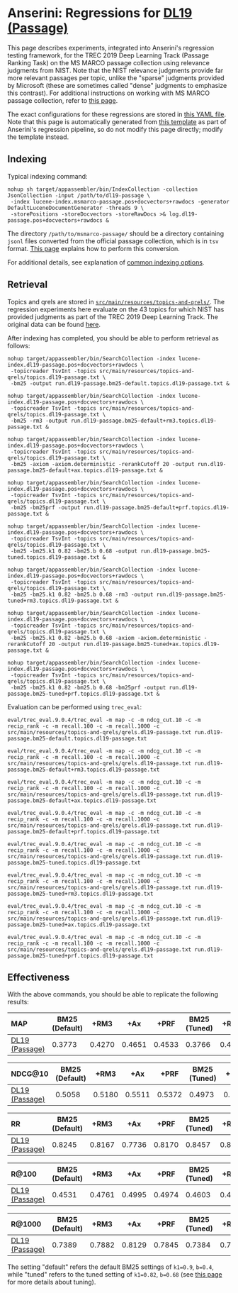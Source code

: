 # Anserini: Regressions for [DL19 (Passage)](https://github.com/microsoft/TREC-2019-Deep-Learning)

This page describes experiments, integrated into Anserini's regression testing framework, for the TREC 2019 Deep Learning Track (Passage Ranking Task) on the MS MARCO passage collection using relevance judgments from NIST.
Note that the NIST relevance judgments provide far more relevant passages per topic, unlike the "sparse" judgments provided by Microsoft (these are sometimes called "dense" judgments to emphasize this contrast).
For additional instructions on working with MS MARCO passage collection, refer to [this page](experiments-msmarco-passage.md).

The exact configurations for these regressions are stored in [this YAML file](../src/main/resources/regression/dl19-passage.yaml).
Note that this page is automatically generated from [this template](../src/main/resources/docgen/templates/dl19-passage.template) as part of Anserini's regression pipeline, so do not modify this page directly; modify the template instead.

## Indexing

Typical indexing command:

```
nohup sh target/appassembler/bin/IndexCollection -collection JsonCollection -input /path/to/dl19-passage \
 -index lucene-index.msmarco-passage.pos+docvectors+rawdocs -generator DefaultLuceneDocumentGenerator -threads 9 \
 -storePositions -storeDocvectors -storeRawDocs >& log.dl19-passage.pos+docvectors+rawdocs &
```

The directory `/path/to/msmarco-passage/` should be a directory containing `jsonl` files converted from the official passage collection, which is in `tsv` format.
[This page](experiments-msmarco-passage.md) explains how to perform this conversion.

For additional details, see explanation of [common indexing options](common-indexing-options.md).

## Retrieval

Topics and qrels are stored in [`src/main/resources/topics-and-qrels/`](../src/main/resources/topics-and-qrels/).
The regression experiments here evaluate on the 43 topics for which NIST has provided judgments as part of the TREC 2019 Deep Learning Track.
The original data can be found [here](https://trec.nist.gov/data/deep2019.html).

After indexing has completed, you should be able to perform retrieval as follows:

```
nohup target/appassembler/bin/SearchCollection -index lucene-index.dl19-passage.pos+docvectors+rawdocs \
 -topicreader TsvInt -topics src/main/resources/topics-and-qrels/topics.dl19-passage.txt \
 -bm25 -output run.dl19-passage.bm25-default.topics.dl19-passage.txt &

nohup target/appassembler/bin/SearchCollection -index lucene-index.dl19-passage.pos+docvectors+rawdocs \
 -topicreader TsvInt -topics src/main/resources/topics-and-qrels/topics.dl19-passage.txt \
 -bm25 -rm3 -output run.dl19-passage.bm25-default+rm3.topics.dl19-passage.txt &

nohup target/appassembler/bin/SearchCollection -index lucene-index.dl19-passage.pos+docvectors+rawdocs \
 -topicreader TsvInt -topics src/main/resources/topics-and-qrels/topics.dl19-passage.txt \
 -bm25 -axiom -axiom.deterministic -rerankCutoff 20 -output run.dl19-passage.bm25-default+ax.topics.dl19-passage.txt &

nohup target/appassembler/bin/SearchCollection -index lucene-index.dl19-passage.pos+docvectors+rawdocs \
 -topicreader TsvInt -topics src/main/resources/topics-and-qrels/topics.dl19-passage.txt \
 -bm25 -bm25prf -output run.dl19-passage.bm25-default+prf.topics.dl19-passage.txt &

nohup target/appassembler/bin/SearchCollection -index lucene-index.dl19-passage.pos+docvectors+rawdocs \
 -topicreader TsvInt -topics src/main/resources/topics-and-qrels/topics.dl19-passage.txt \
 -bm25 -bm25.k1 0.82 -bm25.b 0.68 -output run.dl19-passage.bm25-tuned.topics.dl19-passage.txt &

nohup target/appassembler/bin/SearchCollection -index lucene-index.dl19-passage.pos+docvectors+rawdocs \
 -topicreader TsvInt -topics src/main/resources/topics-and-qrels/topics.dl19-passage.txt \
 -bm25 -bm25.k1 0.82 -bm25.b 0.68 -rm3 -output run.dl19-passage.bm25-tuned+rm3.topics.dl19-passage.txt &

nohup target/appassembler/bin/SearchCollection -index lucene-index.dl19-passage.pos+docvectors+rawdocs \
 -topicreader TsvInt -topics src/main/resources/topics-and-qrels/topics.dl19-passage.txt \
 -bm25 -bm25.k1 0.82 -bm25.b 0.68 -axiom -axiom.deterministic -rerankCutoff 20 -output run.dl19-passage.bm25-tuned+ax.topics.dl19-passage.txt &

nohup target/appassembler/bin/SearchCollection -index lucene-index.dl19-passage.pos+docvectors+rawdocs \
 -topicreader TsvInt -topics src/main/resources/topics-and-qrels/topics.dl19-passage.txt \
 -bm25 -bm25.k1 0.82 -bm25.b 0.68 -bm25prf -output run.dl19-passage.bm25-tuned+prf.topics.dl19-passage.txt &
```

Evaluation can be performed using `trec_eval`:

```
eval/trec_eval.9.0.4/trec_eval -m map -c -m ndcg_cut.10 -c -m recip_rank -c -m recall.100 -c -m recall.1000 -c src/main/resources/topics-and-qrels/qrels.dl19-passage.txt run.dl19-passage.bm25-default.topics.dl19-passage.txt

eval/trec_eval.9.0.4/trec_eval -m map -c -m ndcg_cut.10 -c -m recip_rank -c -m recall.100 -c -m recall.1000 -c src/main/resources/topics-and-qrels/qrels.dl19-passage.txt run.dl19-passage.bm25-default+rm3.topics.dl19-passage.txt

eval/trec_eval.9.0.4/trec_eval -m map -c -m ndcg_cut.10 -c -m recip_rank -c -m recall.100 -c -m recall.1000 -c src/main/resources/topics-and-qrels/qrels.dl19-passage.txt run.dl19-passage.bm25-default+ax.topics.dl19-passage.txt

eval/trec_eval.9.0.4/trec_eval -m map -c -m ndcg_cut.10 -c -m recip_rank -c -m recall.100 -c -m recall.1000 -c src/main/resources/topics-and-qrels/qrels.dl19-passage.txt run.dl19-passage.bm25-default+prf.topics.dl19-passage.txt

eval/trec_eval.9.0.4/trec_eval -m map -c -m ndcg_cut.10 -c -m recip_rank -c -m recall.100 -c -m recall.1000 -c src/main/resources/topics-and-qrels/qrels.dl19-passage.txt run.dl19-passage.bm25-tuned.topics.dl19-passage.txt

eval/trec_eval.9.0.4/trec_eval -m map -c -m ndcg_cut.10 -c -m recip_rank -c -m recall.100 -c -m recall.1000 -c src/main/resources/topics-and-qrels/qrels.dl19-passage.txt run.dl19-passage.bm25-tuned+rm3.topics.dl19-passage.txt

eval/trec_eval.9.0.4/trec_eval -m map -c -m ndcg_cut.10 -c -m recip_rank -c -m recall.100 -c -m recall.1000 -c src/main/resources/topics-and-qrels/qrels.dl19-passage.txt run.dl19-passage.bm25-tuned+ax.topics.dl19-passage.txt

eval/trec_eval.9.0.4/trec_eval -m map -c -m ndcg_cut.10 -c -m recip_rank -c -m recall.100 -c -m recall.1000 -c src/main/resources/topics-and-qrels/qrels.dl19-passage.txt run.dl19-passage.bm25-tuned+prf.topics.dl19-passage.txt
```

## Effectiveness

With the above commands, you should be able to replicate the following results:

MAP                                     | BM25 (Default)| +RM3      | +Ax       | +PRF      | BM25 (Tuned)| +RM3      | +Ax       | +PRF      |
:---------------------------------------|-----------|-----------|-----------|-----------|-----------|-----------|-----------|-----------|
[DL19 (Passage)](https://trec.nist.gov/data/deep2019.html)| 0.3773    | 0.4270    | 0.4651    | 0.4533    | 0.3766    | 0.4249    | 0.4722    | 0.4522    |


NDCG@10                                 | BM25 (Default)| +RM3      | +Ax       | +PRF      | BM25 (Tuned)| +RM3      | +Ax       | +PRF      |
:---------------------------------------|-----------|-----------|-----------|-----------|-----------|-----------|-----------|-----------|
[DL19 (Passage)](https://trec.nist.gov/data/deep2019.html)| 0.5058    | 0.5180    | 0.5511    | 0.5372    | 0.4973    | 0.5231    | 0.5461    | 0.5536    |


RR                                      | BM25 (Default)| +RM3      | +Ax       | +PRF      | BM25 (Tuned)| +RM3      | +Ax       | +PRF      |
:---------------------------------------|-----------|-----------|-----------|-----------|-----------|-----------|-----------|-----------|
[DL19 (Passage)](https://trec.nist.gov/data/deep2019.html)| 0.8245    | 0.8167    | 0.7736    | 0.8170    | 0.8457    | 0.8229    | 0.8218    | 0.8178    |


R@100                                   | BM25 (Default)| +RM3      | +Ax       | +PRF      | BM25 (Tuned)| +RM3      | +Ax       | +PRF      |
:---------------------------------------|-----------|-----------|-----------|-----------|-----------|-----------|-----------|-----------|
[DL19 (Passage)](https://trec.nist.gov/data/deep2019.html)| 0.4531    | 0.4761    | 0.4995    | 0.4974    | 0.4603    | 0.4747    | 0.5065    | 0.4969    |


R@1000                                  | BM25 (Default)| +RM3      | +Ax       | +PRF      | BM25 (Tuned)| +RM3      | +Ax       | +PRF      |
:---------------------------------------|-----------|-----------|-----------|-----------|-----------|-----------|-----------|-----------|
[DL19 (Passage)](https://trec.nist.gov/data/deep2019.html)| 0.7389    | 0.7882    | 0.8129    | 0.7845    | 0.7384    | 0.7762    | 0.8094    | 0.7894    |

The setting "default" refers the default BM25 settings of `k1=0.9`, `b=0.4`, while "tuned" refers to the tuned setting of `k1=0.82`, `b=0.68` (see [this page](experiments-msmarco-passage.md) for more details about tuning).

